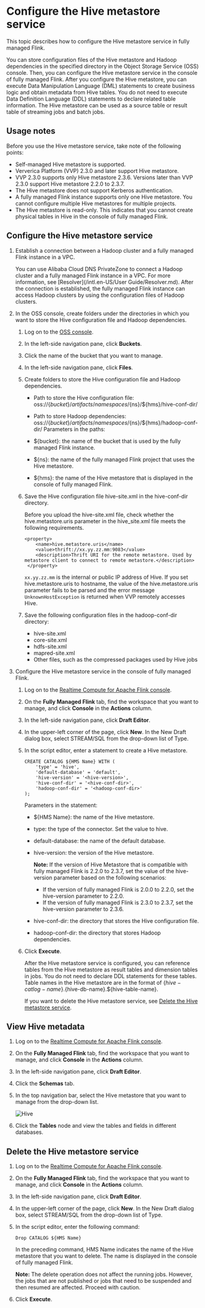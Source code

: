 # Configure the Hive metastore service

This topic describes how to configure the Hive metastore service in fully managed Flink.

You can store configuration files of the Hive metastore and Hadoop dependencies in the specified directory in the Object Storage Service \(OSS\) console. Then, you can configure the Hive metastore service in the console of fully managed Flink. After you configure the Hive metastore, you can execute Data Manipulation Language \(DML\) statements to create business logic and obtain metadata from Hive tables. You do not need to execute Data Definition Language \(DDL\) statements to declare related table information. The Hive metastore can be used as a source table or result table of streaming jobs and batch jobs.

## Usage notes

Before you use the Hive metastore service, take note of the following points:

-   Self-managed Hive metastore is supported.
-   Ververica Platform \(VVP\) 2.3.0 and later support Hive metastore.
-   VVP 2.3.0 supports only Hive metastore 2.3.6. Versions later than VVP 2.3.0 support Hive metastore 2.2.0 to 2.3.7.
-   The Hive metastore does not support Kerberos authentication.
-   A fully managed Flink instance supports only one Hive metastore. You cannot configure multiple Hive metastores for multiple projects.
-   The Hive metastore is read-only. This indicates that you cannot create physical tables in Hive in the console of fully managed Flink.

## Configure the Hive metastore service

1.  Establish a connection between a Hadoop cluster and a fully managed Flink instance in a VPC.

    You can use Alibaba Cloud DNS PrivateZone to connect a Hadoop cluster and a fully managed Flink instance in a VPC. For more information, see [Resolver](/intl.en-US/User Guide/Resolver.md). After the connection is established, the fully managed Flink instance can access Hadoop clusters by using the configuration files of Hadoop clusters.

2.  In the OSS console, create folders under the directories in which you want to store the Hive configuration file and Hadoop dependencies.

    1.  Log on to the [OSS console](https://oss.console.aliyun.com/).

    2.  In the left-side navigation pane, click **Buckets**.

    3.  Click the name of the bucket that you want to manage.

    4.  In the left-side navigation pane, click **Files**.

    5.  Create folders to store the Hive configuration file and Hadoop dependencies.

        -   Path to store the Hive configuration file: oss://$\{bucket\}/artifacts/namespaces/$\{ns\}/$\{hms\}/hive-conf-dir/
        -   Path to store Hadoop dependencies: oss://$\{bucket\}/artifacts/namespaces/$\{ns\}/$\{hms\}/hadoop-conf-dir/
        Parameters in the paths:

        -   $\{bucket\}: the name of the bucket that is used by the fully managed Flink instance.
        -   $\{ns\}: the name of the fully managed Flink project that uses the Hive metastore.
        -   $\{hms\}: the name of the Hive metastore that is displayed in the console of fully managed Flink.
    6.  Save the Hive configuration file hive-site.xml in the hive-conf-dir directory.

        Before you upload the hive-site.xml file, check whether the hive.metastore.uris parameter in the hive\_site.xml file meets the following requirements.

        ```
        <property>
            <name>hive.metastore.uris</name>
            <value>thrift://xx.yy.zz.mm:9083</value>
            <description>Thrift URI for the remote metastore. Used by metastore client to connect to remote metastore.</description>
         </property>
        ```

        `xx.yy.zz.mm` is the internal or public IP address of Hive. If you set hive.metastore.uris to hostname, the value of the hive.metastore.uris parameter fails to be parsed and the error message `UnknownHostException` is returned when VVP remotely accesses Hive.

    7.  Save the following configuration files in the hadoop-conf-dir directory:

        -   hive-site.xml
        -   core-site.xml
        -   hdfs-site.xml
        -   mapred-site.xml
        -   Other files, such as the compressed packages used by Hive jobs
3.  Configure the Hive metastore service in the console of fully managed Flink.

    1.  Log on to the [Realtime Compute for Apache Flink console](https://realtime-compute.console.aliyun.com/regions/cn-shanghai).

    2.  On the **Fully Managed Flink** tab, find the workspace that you want to manage, and click **Console** in the **Actions** column.

    3.  In the left-side navigation pane, click **Draft Editor**.

    4.  In the upper-left corner of the page, click **New**. In the New Draft dialog box, select STREAM/SQL from the drop-down list of Type.

    5.  In the script editor, enter a statement to create a Hive metastore.

        ```
        CREATE CATALOG ${HMS Name} WITH (
            'type' = 'hive',
            'default-database' = 'default',
            'hive-version' = '<hive-version>',
            'hive-conf-dir' = '<hive-conf-dir>',
            'hadoop-conf-dir' = '<hadoop-conf-dir>'
        );
        ```

        Parameters in the statement:

        -   $\{HMS Name\}: the name of the Hive metastore.
        -   type: the type of the connector. Set the value to hive.
        -   default-database: the name of the default database.
        -   hive-version: the version of the Hive metastore.

            **Note:** If the version of Hive Metastore that is compatible with fully managed Flink is 2.2.0 to 2.3.7, set the value of the hive-version parameter based on the following scenarios:

            -   If the version of fully managed Flink is 2.0.0 to 2.2.0, set the hive-version parameter to 2.2.0.
            -   If the version of fully managed Flink is 2.3.0 to 2.3.7, set the hive-version parameter to 2.3.6.
        -   hive-conf-dir: the directory that stores the Hive configuration file.
        -   hadoop-conf-dir: the directory that stores Hadoop dependencies.
    6.  Click **Execute**.

        After the Hive metastore service is configured, you can reference tables from the Hive metastore as result tables and dimension tables in jobs. You do not need to declare DDL statements for these tables. Table names in the Hive metastore are in the format of $\{hive-catlog-name\}.$\{hive-db-name\}.$\{hive-table-name\}.

        If you want to delete the Hive metastore service, see [Delete the Hive metastore service](#section_h4x_5t3_488).


## View Hive metadata

1.  Log on to the [Realtime Compute for Apache Flink console](https://realtime-compute.console.aliyun.com/regions/cn-shanghai).

2.  On the **Fully Managed Flink** tab, find the workspace that you want to manage, and click **Console** in the **Actions** column.

3.  In the left-side navigation pane, click **Draft Editor**.

4.  Click the **Schemas** tab.

5.  In the top navigation bar, select the Hive metastore that you want to manage from the drop-down list.

    ![Hive](https://static-aliyun-doc.oss-accelerate.aliyuncs.com/assets/img/en-US/5361481261/p177086.png)

6.  Click the **Tables** node and view the tables and fields in different databases.


## Delete the Hive metastore service

1.  Log on to the [Realtime Compute for Apache Flink console](https://realtime-compute.console.aliyun.com/regions/cn-shanghai).

2.  On the **Fully Managed Flink** tab, find the workspace that you want to manage, and click **Console** in the **Actions** column.

3.  In the left-side navigation pane, click **Draft Editor**.

4.  In the upper-left corner of the page, click **New**. In the New Draft dialog box, select STREAM/SQL from the drop-down list of Type.

5.  In the script editor, enter the following command:

    `Drop CATALOG ${HMS Name}`

    In the preceding command, HMS Name indicates the name of the Hive metastore that you want to delete. The name is displayed in the console of fully managed Flink.

    **Note:** The delete operation does not affect the running jobs. However, the jobs that are not published or jobs that need to be suspended and then resumed are affected. Proceed with caution.

6.  Click **Execute**.



